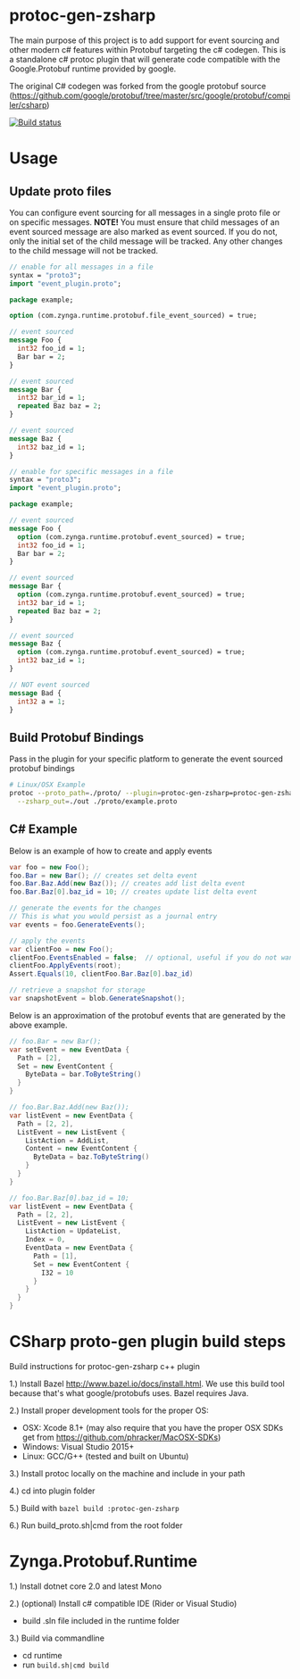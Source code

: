 # protoc-gen-zsharp
The main purpose of this project is to add support for event sourcing and other modern c# features within Protobuf targeting the c# codegen. This is a standalone c# protoc plugin that will generate code compatible with the Google.Protobuf runtime provided by google.

The original C# codegen was forked from the google protobuf source (https://github.com/google/protobuf/tree/master/src/google/protobuf/compiler/csharp)

[![Build status](https://ci.appveyor.com/api/projects/status/g42go2oy0lf7r73d/branch/master?svg=true)](https://ci.appveyor.com/project/wackoisgod/protoc-gen-zsharp/branch/master)

# Usage

## Update proto files

You can configure event sourcing for all messages in a single proto file or on specific messages.  **NOTE!** You must ensure that child messages of an event sourced message are also marked as event sourced.  If you do not, only the initial set of the child message will be tracked.  Any other changes to the child message will not be tracked.

```protobuf
// enable for all messages in a file
syntax = "proto3";
import "event_plugin.proto";

package example;

option (com.zynga.runtime.protobuf.file_event_sourced) = true;

// event sourced
message Foo {
  int32 foo_id = 1;
  Bar bar = 2;
}

// event sourced
message Bar {
  int32 bar_id = 1;
  repeated Baz baz = 2;
}

// event sourced
message Baz {
  int32 baz_id = 1;
}
```

```protobuf
// enable for specific messages in a file
syntax = "proto3";
import "event_plugin.proto";

package example;

// event sourced
message Foo {
  option (com.zynga.runtime.protobuf.event_sourced) = true;
  int32 foo_id = 1;
  Bar bar = 2;
}

// event sourced
message Bar {
  option (com.zynga.runtime.protobuf.event_sourced) = true;
  int32 bar_id = 1;
  repeated Baz baz = 2;
}

// event sourced
message Baz {
  option (com.zynga.runtime.protobuf.event_sourced) = true;
  int32 baz_id = 1;
}

// NOT event sourced
message Bad {
  int32 a = 1;
}
```

## Build Protobuf Bindings

Pass in the plugin for your specific platform to generate the event sourced protobuf bindings

```bash
# Linux/OSX Example
protoc --proto_path=./proto/ --plugin=protoc-gen-zsharp=protoc-gen-zsharp \
  --zsharp_out=./out ./proto/example.proto
```

## C# Example

Below is an example of how to create and apply events

```csharp
var foo = new Foo();
foo.Bar = new Bar(); // creates set delta event
foo.Bar.Baz.Add(new Baz()); // creates add list delta event
foo.Bar.Baz[0].baz_id = 10; // creates update list delta event

// generate the events for the changes
// This is what you would persist as a journal entry
var events = foo.GenerateEvents();

// apply the events
var clientFoo = new Foo();
clientFoo.EventsEnabled = false;  // optional, useful if you do not want to generate events
clientFoo.ApplyEvents(root);
Assert.Equals(10, clientFoo.Bar.Baz[0].baz_id)

// retrieve a snapshot for storage
var snapshotEvent = blob.GenerateSnapshot();
```

Below is an approximation of the protobuf events that are generated by the above example.

```csharp
// foo.Bar = new Bar();
var setEvent = new EventData {
  Path = [2],
  Set = new EventContent {
    ByteData = bar.ToByteString()
  }
}

// foo.Bar.Baz.Add(new Baz());
var listEvent = new EventData {
  Path = [2, 2],
  ListEvent = new ListEvent {
    ListAction = AddList,
    Content = new EventContent {
      ByteData = baz.ToByteString()
    }
  }
}

// foo.Bar.Baz[0].baz_id = 10;
var listEvent = new EventData {
  Path = [2, 2],
  ListEvent = new ListEvent {
    ListAction = UpdateList,
    Index = 0,
    EventData = new EventData {
      Path = [1],
      Set = new EventContent {
        I32 = 10
      }
    }
  }
}
```

# CSharp proto-gen plugin build steps

Build instructions for protoc-gen-zsharp c++ plugin

1.) Install Bazel http://www.bazel.io/docs/install.html. We use this build tool because that's what google/protobufs uses. Bazel requires Java.

2.) Install proper development tools for the proper OS:

* OSX: Xcode 8.1+ (may also require that you have the proper OSX SDKs get from https://github.com/phracker/MacOSX-SDKs)
* Windows: Visual Studio 2015+ 
* Linux: GCC/G++ (tested and built on Ubuntu)

3.) Install protoc locally on the machine and include in your path

4.) cd into plugin folder 

5.) Build with ```bazel build :protoc-gen-zsharp```

6.) Run build_proto.sh|cmd from the root folder

# Zynga.Protobuf.Runtime

1.) Install dotnet core 2.0 and latest Mono

2.) (optional) Install c# compatible IDE (Rider or Visual Studio)
* build .sln file included in the runtime folder 

3.) Build via commandline
* cd runtime 
* run ```build.sh|cmd build``` 

